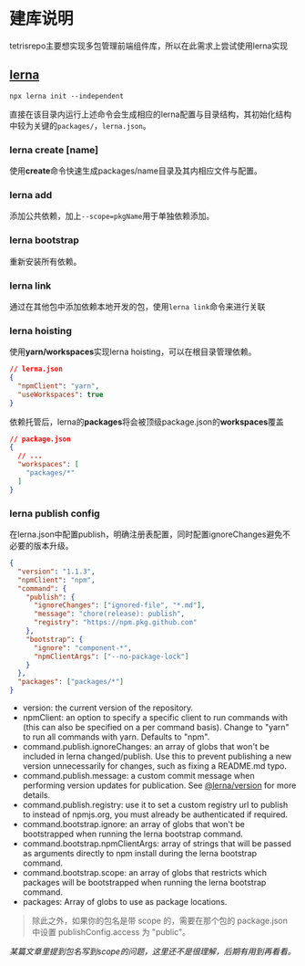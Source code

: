 # 建库说明
tetrisrepo主要想实现多包管理前端组件库，所以在此需求上尝试使用lerna实现
## [lerna](https://github.com/lerna/lerna)
```shell
npx lerna init --independent
```
直接在该目录内运行上述命令会生成相应的lerna配置与目录结构，其初始化结构中较为关键的```packages/```，```lerna.json```。
### lerna create [name]
使用**create**命令快速生成packages/name目录及其内相应文件与配置。
### lerna add
添加公共依赖，加上```--scope=pkgName```用于单独依赖添加。
### lerna bootstrap
重新安装所有依赖。
### lerna link
通过在其他包中添加依赖本地开发的包，使用```lerna link```命令来进行关联
### lerna hoisting
使用**yarn/workspaces**实现lerna hoisting，可以在根目录管理依赖。
```json
// lerna.json
{
  "npmClient": "yarn",
  "useWorkspaces": true
}
```
依赖托管后，lerna的**packages**将会被顶级package.json的**workspaces**覆盖
```json
// package.json
{
  // ...
  "workspaces": [
    "packages/*"
  ]
}
```
### lerna publish config
在lerna.json中配置publish，明确注册表配置，同时配置ignoreChanges避免不必要的版本升级。
```json
{
  "version": "1.1.3",
  "npmClient": "npm",
  "command": {
    "publish": {
      "ignoreChanges": ["ignored-file", "*.md"],
      "message": "chore(release): publish",
      "registry": "https://npm.pkg.github.com"
    },
    "bootstrap": {
      "ignore": "component-*",
      "npmClientArgs": ["--no-package-lock"]
    }
  },
  "packages": ["packages/*"]
}
```
- version: the current version of the repository.
- npmClient: an option to specify a specific client to run commands with (this can also be specified on a per command basis). Change to "yarn" to run all commands with yarn. Defaults to "npm".
- command.publish.ignoreChanges: an array of globs that won't be included in lerna changed/publish. Use this to prevent publishing a new version unnecessarily for changes, such as fixing a README.md typo.
- command.publish.message: a custom commit message when performing version updates for publication. See [@lerna/version](https://github.com/lerna/lerna/tree/main/commands/version#--message-msg) for more details.
- command.publish.registry: use it to set a custom registry url to publish to instead of npmjs.org, you must already be authenticated if required.
- command.bootstrap.ignore: an array of globs that won't be bootstrapped when running the lerna bootstrap command.
- command.bootstrap.npmClientArgs: array of strings that will be passed as arguments directly to npm install during the lerna bootstrap command.
- command.bootstrap.scope: an array of globs that restricts which packages will be bootstrapped when running the lerna bootstrap command.
- packages: Array of globs to use as package locations.

> 除此之外，如果你的包名是带 scope 的，需要在那个包的 package.json 中设置 publishConfig.access 为 "public"。

*某篇文章里提到包名写到scope的问题，这里还不是很理解，后期有用到再看看。*